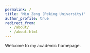 ```yaml
---
permalink: /
title: "Min Zeng (Peking University)"
author_profile: true
redirect_from: 
  - /about/
  - /about.html
---
```


Welcome to my academic homepage.

